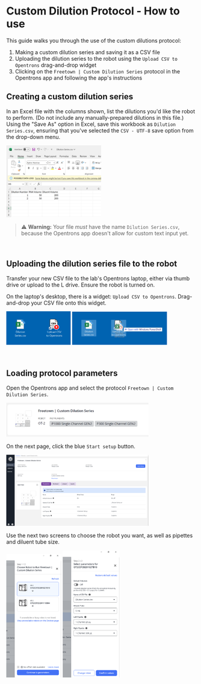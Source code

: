 # Custom Dilution Protocol - How to use
This guide walks you through the use of the custom dilutions protocol:
1. Making a custom dilution series and saving it as a CSV file
2. Uploading the dilution series to the robot using the `Upload CSV to Opentrons` drag-and-drop widget
3. Clicking on the `Freetown | Custom Dilution Series` protocol in the Opentrons app and following the app's instructions

## Creating a custom dilution series
In an Excel file with the columns shown, list the dilutions you'd like the robot to perform. (Do not include any manually-prepared dilutions in this file.) Using the "Save As" option in Excel, save this workbook as `Dilution Series.csv`, ensuring that you've selected the `CSV - UTF-8` save option from the drop-down menu. 
<p align = "left">
  <img src = "https://github.com/aldatubio/opentrons/blob/main/dev/images/custom_dil_guide/Screenshot%202024-07-08%20125841.png"
    width = "50%">
</p>
    
> :warning: **Warning:** Your file *must* have the name `Dilution Series.csv`, because the Opentrons app doesn't allow for custom text input yet.
</br>

## Uploading the dilution series file to the robot
Transfer your new CSV file to the lab's Opentrons laptop, either via thumb drive or upload to the L drive. Ensure the robot is turned on.
</br>

On the laptop's desktop, there is a widget: `Upload CSV to Opentrons`. Drag-and-drop your CSV file onto this widget.
<p float = "left" align = "left">
  <img src = "https://github.com/aldatubio/opentrons/blob/main/dev/images/custom_dil_guide/Screenshot%202024-07-08%20130017.png"
    width = "34%" />
  <img src = "https://github.com/aldatubio/opentrons/blob/main/dev/images/custom_dil_guide/Screenshot%202024-07-08%20130037.png"
    width = "50%" />
</p>

</br>

## Loading protocol parameters
Open the Opentrons app and select the protocol `Freetown | Custom Dilution Series`.
<p align = "left">
  <img src = "https://github.com/aldatubio/opentrons/blob/main/dev/images/custom_dil_guide/Screenshot%202024-07-08%20130059.png"
    width = "75%">
</p>

On the next page, click the blue `Start setup` button.
<p align = "left">
  <img src = "https://github.com/aldatubio/opentrons/blob/main/dev/images/custom_dil_guide/Screenshot%202024-07-08%20130120.png"
    width = "75%">
</p>

Use the next two screens to choose the robot you want, as well as pipettes and diluent tube size. 
<p float = "left" align = "left">
  <img src = "https://github.com/aldatubio/opentrons/blob/main/dev/images/custom_dil_guide/Screenshot%202024-07-08%20130554.png"
    width = "29%" />
  <img src = "https://github.com/aldatubio/opentrons/blob/main/dev/images/custom_dil_guide/Screenshot%202024-07-08%20130621.png"
    width = "30%" />
</p>

[Image 1]: https://github.com/aldatubio/opentrons/blob/main/dev/images/custom_dil_guide/Screenshot%202024-07-08%20125841.png
[Image 2]: https://github.com/aldatubio/opentrons/blob/main/dev/images/custom_dil_guide/Screenshot%202024-07-08%20130017.png
[Image 3]: https://github.com/aldatubio/opentrons/blob/main/dev/images/custom_dil_guide/Screenshot%202024-07-08%20130037.png
[Image 4]: https://github.com/aldatubio/opentrons/blob/main/dev/images/custom_dil_guide/Screenshot%202024-07-08%20130059.png
[Image 5]: https://github.com/aldatubio/opentrons/blob/main/dev/images/custom_dil_guide/Screenshot%202024-07-08%20130120.png
[Image 6]: https://github.com/aldatubio/opentrons/blob/main/dev/images/custom_dil_guide/Screenshot%202024-07-08%20130554.png
[Image 7]: https://github.com/aldatubio/opentrons/blob/main/dev/images/custom_dil_guide/Screenshot%202024-07-08%20130621.png
[Image 8]: https://github.com/aldatubio/opentrons/blob/main/dev/images/custom_dil_guide/Screenshot%202024-07-08%20130656.png
